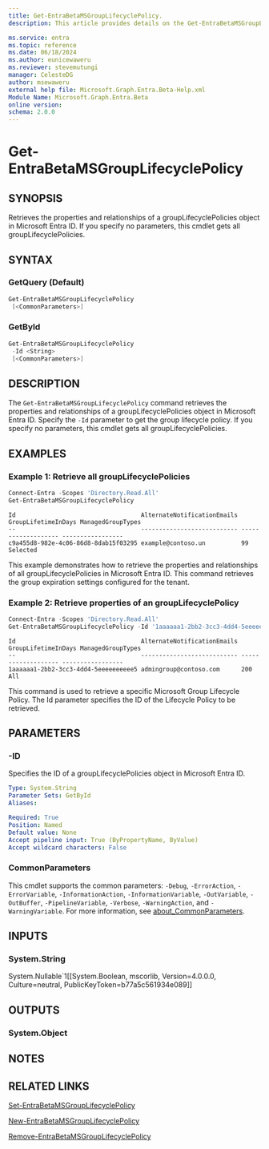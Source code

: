```yaml
---
title: Get-EntraBetaMSGroupLifecyclePolicy.
description: This article provides details on the Get-EntraBetaMSGroupLifecyclePolicy command.

ms.service: entra
ms.topic: reference
ms.date: 06/18/2024
ms.author: eunicewaweru
ms.reviewer: stevemutungi
manager: CelesteDG
author: msewaweru
external help file: Microsoft.Graph.Entra.Beta-Help.xml
Module Name: Microsoft.Graph.Entra.Beta
online version:
schema: 2.0.0
---
```


# Get-EntraBetaMSGroupLifecyclePolicy

## SYNOPSIS
Retrieves the properties and relationships of a groupLifecyclePolicies object in Microsoft Entra ID.
If you specify no parameters, this cmdlet gets all groupLifecyclePolicies.

## SYNTAX

### GetQuery (Default)
```powershell
Get-EntraBetaMSGroupLifecyclePolicy 
 [<CommonParameters>]
```

### GetById
```powershell
Get-EntraBetaMSGroupLifecyclePolicy 
 -Id <String> 
 [<CommonParameters>]
```

## DESCRIPTION
The `Get-EntraBetaMSGroupLifecyclePolicy` command retrieves the properties and relationships of a groupLifecyclePolicies object in Microsoft Entra ID. Specify the `-Id` parameter to get the group lifecycle policy.
If you specify no parameters, this cmdlet gets all groupLifecyclePolicies.

## EXAMPLES

### Example 1: Retrieve all groupLifecyclePolicies
```powershell
Connect-Entra -Scopes 'Directory.Read.All'
Get-EntraBetaMSGroupLifecyclePolicy
```
```output
Id                                   AlternateNotificationEmails GroupLifetimeInDays ManagedGroupTypes
--                                   --------------------------- ------------------- -----------------
c9a455d8-982e-4c06-86d8-8dab15f03295 example@contoso.un          99                  Selected
```

This example demonstrates how to retrieve the properties and relationships of all groupLifecyclePolicies in Microsoft Entra ID.
This command retrieves the group expiration settings configured for the tenant.

### Example 2: Retrieve properties of an groupLifecyclePolicy

```powershell
Connect-Entra -Scopes 'Directory.Read.All'
Get-EntraBetaMSGroupLifecyclePolicy -Id '1aaaaaa1-2bb2-3cc3-4dd4-5eeeeeeeeee5'
```

```output
Id                                   AlternateNotificationEmails GroupLifetimeInDays ManagedGroupTypes
--                                   --------------------------- ------------------- -----------------
1aaaaaa1-2bb2-3cc3-4dd4-5eeeeeeeeee5 admingroup@contoso.com      200                 All
```

This command is used to retrieve a specific Microsoft Group Lifecycle Policy. The Id parameter specifies the ID of the Lifecycle Policy to be retrieved.

## PARAMETERS

### -ID
Specifies the ID of a groupLifecyclePolicies object in Microsoft Entra ID.

```yaml
Type: System.String
Parameter Sets: GetById
Aliases:

Required: True
Position: Named
Default value: None
Accept pipeline input: True (ByPropertyName, ByValue)
Accept wildcard characters: False
```

### CommonParameters
This cmdlet supports the common parameters: `-Debug`, `-ErrorAction`, `-ErrorVariable`, `-InformationAction`, `-InformationVariable`, `-OutVariable`, `-OutBuffer`, `-PipelineVariable`, `-Verbose`, `-WarningAction`, and `-WarningVariable`. For more information, see [about_CommonParameters](https://go.microsoft.com/fwlink/?LinkID=113216).

## INPUTS

### System.String
System.Nullable\`1\[\[System.Boolean, mscorlib, Version=4.0.0.0, Culture=neutral, PublicKeyToken=b77a5c561934e089\]\]

## OUTPUTS

### System.Object
## NOTES

## RELATED LINKS
[Set-EntraBetaMSGroupLifecyclePolicy](Set-EntraBetaMSGroupLifecyclePolicy.md)

[New-EntraBetaMSGroupLifecyclePolicy](New-EntraBetaMSGroupLifecyclePolicy.md)

[Remove-EntraBetaMSGroupLifecyclePolicy](Remove-EntraBetaMSGroupLifecyclePolicy.md)
